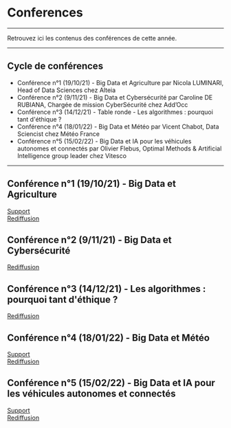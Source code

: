 # Conferences
_____
Retrouvez ici les contenus des conférences de cette année.
______
## Cycle de conférences

- Conférence n°1 (19/10/21) - Big Data et Agriculture par Nicola LUMINARI, Head of Data Sciences chez Alteia
- Conférence n°2 (9/11/21) - Big Data et Cybersécurité par Caroline DE RUBIANA, Chargée de mission CyberSécurité chez Add’Occ
- Conférence n°3 (14/12/21) - Table ronde - Les algorithmes : pourquoi tant d'éthique ?
- Conférence n°4 (18/01/22) - Big Data et Météo par Vicent Chabot, Data Sciencist chez Météo France
- Conférence n°5 (15/02/22) - Big Data et IA pour les véhicules autonomes et connectés par Olivier Flebus, Optimal Methods & Artificial Intelligence group leader chez Vitesco
 ________________________________
## Conférence n°1 (19/10/21) - Big Data et Agriculture

[Support](https://github.com/Certificat-Science-des-donnees-Big-Data/Conferences/blob/master/N7_agricolture_deep_learning.pdf)  
[Rediffusion](https://www.youtube.com/watch?v=8AMkrFMPO_E)

## Conférence n°2 (9/11/21) - Big Data et Cybersécurité 

[Rediffusion](https://www.youtube.com/watch?v=yPuMk7QsU34)

## Conférence n°3 (14/12/21) - Les algorithmes : pourquoi tant d'éthique ?

[Rediffusion](https://www.youtube.com/watch?v=4npqNEtJobA)

## Conférence n°4 (18/01/22) - Big Data et Météo

[Support](https://github.com/Certificat-Science-des-donnees-Big-Data/Conferences/blob/master/Prez_ENSEEIHT2022_VincentChabot.pptx)  
[Rediffusion](https://www.youtube.com/watch?v=lkG8a0BzPww&list=PLraRSPzSutgkHrBu0oqnJRObny9v6-E8Q&index=1)

## Conférence n°5 (15/02/22) - Big Data et IA pour les véhicules autonomes et connectés

[Support](https://drive.google.com/file/d/1OJAOX_EqxZ9da26xeXH4IWkS2IH2D7-P/view?usp=sharing)  
[Rediffusion](https://www.youtube.com/watch?v=q6ofJjjMbCQ)
